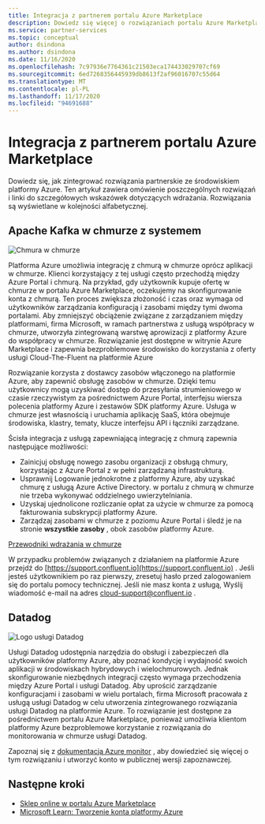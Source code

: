 ```yaml
---
title: Integracja z partnerem portalu Azure Marketplace
description: Dowiedz się więcej o rozwiązaniach portalu Azure Marketplace, które integrują się ze środowiskiem platformy Azure, i uzyskaj link do przewodników wdrażania od partnerów firmy Microsoft.
ms.service: partner-services
ms.topic: conceptual
author: dsindona
ms.author: dsindona
ms.date: 11/16/2020
ms.openlocfilehash: 7c97936e7764361c21503eca174433029707cf69
ms.sourcegitcommit: 6ed7268356445939db8613f2af96016707c55d64
ms.translationtype: MT
ms.contentlocale: pl-PL
ms.lasthandoff: 11/17/2020
ms.locfileid: "94691688"
---
```

# <a name="azure-marketplace-partner-integrations"></a>Integracja z partnerem portalu Azure Marketplace

Dowiedz się, jak zintegrować rozwiązania partnerskie ze środowiskiem platformy Azure. Ten artykuł zawiera omówienie poszczególnych rozwiązań i linki do szczegółowych wskazówek dotyczących wdrażania. Rozwiązania są wyświetlane w kolejności alfabetycznej. 

## <a name="apache-kafka-on-confluent-cloud"></a>Apache Kafka w chmurze z systemem

![Chmura w chmurze](./media/partners/confluent-cloud.png)

Platforma Azure umożliwia integrację z chmurą w chmurze oprócz aplikacji w chmurze. Klienci korzystający z tej usługi często przechodźą między Azure Portal i chmurą. Na przykład, gdy użytkownik kupuje ofertę w chmurze w portalu Azure Marketplace, oczekujemy na skonfigurowanie konta z chmurą. Ten proces zwiększa złożoność i czas oraz wymaga od użytkowników zarządzania konfiguracją i zasobami między tymi dwoma portalami. Aby zmniejszyć obciążenie związane z zarządzaniem między platformami, firma Microsoft, w ramach partnerstwa z usługą współpracy w chmurze, utworzyła zintegrowaną warstwę aprowizacji z platformy Azure do współpracy w chmurze. Rozwiązanie jest dostępne w witrynie Azure Marketplace i zapewnia bezproblemowe środowisko do korzystania z oferty usługi Cloud-The-Fluent na platformie Azure

Rozwiązanie korzysta z dostawcy zasobów włączonego na platformie Azure, aby zapewnić obsługę zasobów w chmurze. Dzięki temu użytkownicy mogą uzyskiwać dostęp do przesyłania strumieniowego w czasie rzeczywistym za pośrednictwem Azure Portal, interfejsu wiersza polecenia platformy Azure i zestawów SDK platformy Azure. Usługa w chmurze jest własnością i uruchamia aplikację SaaS, która obejmuje środowiska, klastry, tematy, klucze interfejsu API i łączniki zarządzane.

Ścisła integracja z usługą zapewniającą integrację z chmurą zapewnia następujące możliwości:

- Zainicjuj obsługę nowego zasobu organizacji z obsługą chmury, korzystając z Azure Portal z w pełni zarządzaną infrastrukturą.
- Usprawnij Logowanie jednokrotne z platformy Azure, aby uzyskać chmurę z usługą Azure Active Directory. w portalu z chmurą w chmurze nie trzeba wykonywać oddzielnego uwierzytelniania.
- Uzyskaj ujednolicone rozliczanie opłat za użycie w chmurze za pomocą fakturowania subskrypcji platformy Azure.
- Zarządzaj zasobami w chmurze z poziomu Azure Portal i śledź je na stronie **wszystkie zasoby** , obok zasobów platformy Azure.

[Przewodniki wdrażania w chmurze](https://docs.confluent.io/current/cloud/marketplace/index.html)

W przypadku problemów związanych z działaniem na platformie Azure przejdź do [https://support.confluent.io](https://support.confluent.io) . Jeśli jesteś użytkownikiem po raz pierwszy, zresetuj hasło przed zalogowaniem się do portalu pomocy technicznej. Jeśli nie masz konta z usługą, Wyślij wiadomość e-mail na adres [cloud-support@confluent.io](mailto:cloud-support@confluent.io) .

## <a name="datadog"></a>Datadog

![Logo usługi Datadog](./media/partners/datadog.png)

Usługi Datadog udostępnia narzędzia do obsługi i zabezpieczeń dla użytkowników platformy Azure, aby poznać kondycję i wydajność swoich aplikacji w środowiskach hybrydowych i wielochmurowych. Jednak skonfigurowanie niezbędnych integracji często wymaga przechodzenia między Azure Portal i usługi Datadog. Aby uprościć zarządzanie konfiguracjami i zasobami w wielu portalach, firma Microsoft pracowała z usługą usługi Datadog w celu utworzenia zintegrowanego rozwiązania usługi Datadog na platformie Azure. To rozwiązanie jest dostępne za pośrednictwem portalu Azure Marketplace, ponieważ umożliwia klientom platformy Azure bezproblemowe korzystanie z rozwiązania do monitorowania w chmurze usługi Datadog.

Zapoznaj się z [dokumentacją Azure monitor](/azure/azure-monitor/platform/partners#datadog) , aby dowiedzieć się więcej o tym rozwiązaniu i utworzyć konto w publicznej wersji zapoznawczej.

## <a name="next-steps"></a>Następne kroki

- [Sklep online w portalu Azure Marketplace](https://azure.microsoft.com/marketplace/)
- [Microsoft Learn: Tworzenie konta platformy Azure](/learn/modules/create-an-azure-account/)
